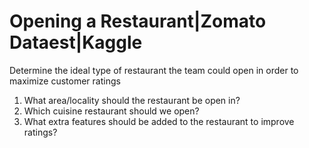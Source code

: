 # Opening a Restaurant|Zomato Dataest|Kaggle
Determine the ideal type of restaurant the team could open in order to maximize customer ratings 
1. What area/locality should the restaurant be open in?
2. Which cuisine restaurant should we open?
3. What extra features should be added to the restaurant to improve ratings? 
